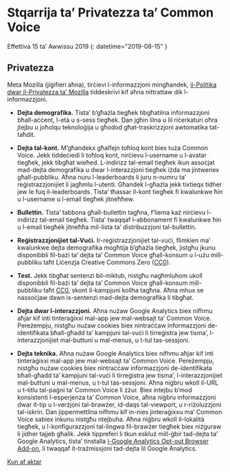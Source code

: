 # Stqarrija ta’ Privatezza ta’ Common Voice 

Effettiva 15 ta’ Awwissu 2019 {: datetime="2019-08-15" }

## Privatezza

Meta Mozilla (jiġifieri aħna), tirċievi l-informazzjoni mingħandek, [il-Politika dwar il-Privatezza ta’ Mozilla](https://www.mozilla.org/privacy) tiddeskrivi kif aħna nittrattaw dik l-informazzjoni.

* **Dejta demografika.** Tista’ b’għażla tiegħek tibgħatilna informazzjoni bħall-aċċent, l-età u s-sess tiegħek. Dan jgħin lilna u lil riċerkaturi oħra jtejbu u joħolqu teknoloġija u għodod għat-traskrizzjoni awtomatika tat-taħdit.

* **Dejta tal-kont.** M’għandekx għalfejn toħloq kont biex tuża Common Voice. Jekk tiddeċiedi li toħloq kont, nirċievu l-username u l-avatar tiegħek, jekk tibgħat wieħed. L-indirizz tal-email tiegħek ikun assoċjat mad-dejta demografika u dwar l-interazzjoni tiegħek iżda ma jintweriex għall-pubbliku. Aħna nuru l-leaderboards li juru n-numru ta’ reġistrazzjonijiet li jagħmlu l-utenti. Għandek l-għażla jekk tixtieqx tidher jew le fuq il-leaderboards. Tista’ tħassar il-kont tiegħek fi kwalunkwe ħin u l-username u l-email tiegħek jitneħħew.

* **Bullettin.** Tista’ tabbona għall-bullettin tagħna, f’liema każ nirċievu l-indirizz tal-email tiegħek. Tista’ twaqqaf l-abbonament fi kwalunkwe ħin u l-email tiegħek jitneħħa mil-lista ta’ distribuzzjoni tal-bullettin.

* **Reġistrazzjonijiet tal-Vuċi.** Ir-reġistrazzjonijiet tal-vuċi, flimkien ma’ kwalunkwe dejta demografika mogħtija b’għażla tiegħek, jistgħu jkunu disponibbli fil-bażi ta’ dejta ta’ Common Voice għall-konsum u l-użu mill-pubbliku taħt Liċenzja Creative Commons Zero ([CC0](https://creativecommons.org/publicdomain/zero/1.0/)).

* **Test.** Jekk tibgħat sentenzi bil-miktub, nistgħu nagħmluhom ukoll disponibbli fil-bażi ta’ dejta ta’ Common Voice għall-konsum mill-pubbliku taħt [CC0](https://creativecommons.org/publicdomain/zero/1.0/), skont il-kampjuni kollha tagħna. Aħna mhux se nassoċjaw dawn is-sentenzi mad-dejta demografika li tibgħat.

* **Dejta dwar l-interazzjoni.** Aħna nużaw Google Analytics biex nifhmu aħjar kif inti tinteraġixxi mal-app jew mal-websajt ta’ Common Voice. Pereżempju, nistgħu nużaw cookies biex nintraċċaw informazzjoni de-identifikata bħall-għadd ta’ kampjuni tal-vuċi li tirreġistra jew tisma’, l-interazzjonijiet mal-buttuni u mal-menus, u t-tul tas-sessjoni.

* **Dejta teknika.** Aħna nużaw Google Analytics biex nifhmu aħjar kif inti tinteraġixxi mal-app jew mal-websajt ta’ Common Voice. Pereżempju, nistgħu nużaw cookies biex nintraċċaw informazzjoni de-identifikata bħall-għadd ta’ kampjuni tal-vuċi li tirreġistra jew tisma’, l-interazzjonijiet mal-buttuni u mal-menus, u t-tul tas-sessjoni. Aħna niġbru wkoll il-URL u t-titlu tal-paġni ta’ Common Voice li żżur. Biex intejbu b’mod konsistenti l-esperjenza ta’ Common Voice, aħna niġbru informazzjoni dwar it-tip u l-verżjoni tal-brawżer, id-daqs tal-viewport, u r-riżoluzzjoni tal-iskrin. Dan jippermettilna nifhmu kif in-nies jinteraġixxu ma’ Common Voice sabiex inkunu nistgħu ntejbuha. Aħna niġbru wkoll il-lokalità tiegħek, u l-konfigurazzjoni tal-lingwa fil-brawżer tiegħek biex niżguraw li jidher tajjeb għalik. Jekk tippreferi li tkun eskluż mill-ġbir tad-dejta ta’ Google Analytics, tista’ tinstalla [l-Google Analytics Opt-out Browser Add-on](https://tools.google.com/dlpage/gaoptout), li twaqqaf it-trażmissjoni tad-dejta lil Google Analytics. 

[Kun af aktar](https://github.com/common-voice/common-voice/blob/main/docs/data_dictionary.md)

